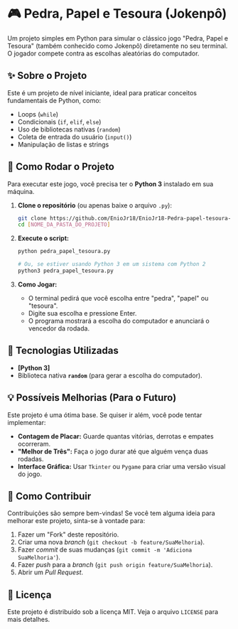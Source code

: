 # 🎮 Pedra, Papel e Tesoura (Jokenpô)

Um projeto simples em Python para simular o clássico jogo "Pedra, Papel e Tesoura" (também conhecido como Jokenpô) diretamente no seu terminal. O jogador compete contra as escolhas aleatórias do computador.

## ✨ Sobre o Projeto

Este é um projeto de nível iniciante, ideal para praticar conceitos fundamentais de Python, como:
* Loops (`while`)
* Condicionais (`if`, `elif`, `else`)
* Uso de bibliotecas nativas (`random`)
* Coleta de entrada do usuário (`input()`)
* Manipulação de listas e strings

## 🚀 Como Rodar o Projeto

Para executar este jogo, você precisa ter o **Python 3** instalado em sua máquina.

1.  **Clone o repositório** (ou apenas baixe o arquivo `.py`):
    ```bash
    git clone https://github.com/EnioJr18/EnioJr18-Pedra-papel-tesoura-no-Python.git
    cd [NOME_DA_PASTA_DO_PROJETO]
    ```

2.  **Execute o script:**
    ```bash
    python pedra_papel_tesoura.py
    
    # Ou, se estiver usando Python 3 em um sistema com Python 2
    python3 pedra_papel_tesoura.py
    ```

3.  **Como Jogar:**
    * O terminal pedirá que você escolha entre "pedra", "papel" ou "tesoura".
    * Digite sua escolha e pressione Enter.
    * O programa mostrará a escolha do computador e anunciará o vencedor da rodada.

## 🔨 Tecnologias Utilizadas

* **[Python 3]**
* Biblioteca nativa **`random`** (para gerar a escolha do computador).

## 💡 Possíveis Melhorias (Para o Futuro)

Este projeto é uma ótima base. Se quiser ir além, você pode tentar implementar:

* **Contagem de Placar:** Guarde quantas vitórias, derrotas e empates ocorreram.
* **"Melhor de Três":** Faça o jogo durar até que alguém vença duas rodadas.
* **Interface Gráfica:** Usar `Tkinter` ou `Pygame` para criar uma versão visual do jogo.

## 🤝 Como Contribuir

Contribuições são sempre bem-vindas! Se você tem alguma ideia para melhorar este projeto, sinta-se à vontade para:

1.  Fazer um "Fork" deste repositório.
2.  Criar uma nova *branch* (`git checkout -b feature/SuaMelhoria`).
3.  Fazer *commit* de suas mudanças (`git commit -m 'Adiciona SuaMelhoria'`).
4.  Fazer *push* para a *branch* (`git push origin feature/SuaMelhoria`).
5.  Abrir um *Pull Request*.

## 📝 Licença

Este projeto é distribuído sob a licença MIT. Veja o arquivo `LICENSE` para mais detalhes.
